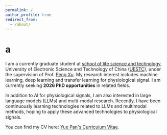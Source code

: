 ```yaml
---
permalink: /
author_profile: true
redirect_from: 
  - /about/
---
```



# a
I am a currently graduate student at [school of life science and technology](https://www.life.uestc.edu.cn/), University of Electronic Science and Technology of China ([UESTC](https://www.uestc.edu.cn/)), under the supervision of Prof. [Peng Xu](https://www.life.uestc.edu.cn/sznr2.jsp?urltype=news.NewsContentUrl&wbtreeid=1221&wbnewsid=3559).
My research interest includes machine learning, deep learning and transfer learning for physiological signal. I am currently seeking **2026 PhD opportunities** in related fields.

In addition to AI for physiological signals, I am also interested in large language models (LLMs) and multi-modal research. Recently, I have been continuously learning technologies related to LLMs and multimodal methods, hoping to apply these advanced technologies to  physiological signals.

You can find my CV here: [Yue Pan's Curriculum Vitae](https://py222yy.github.io/cv/).


